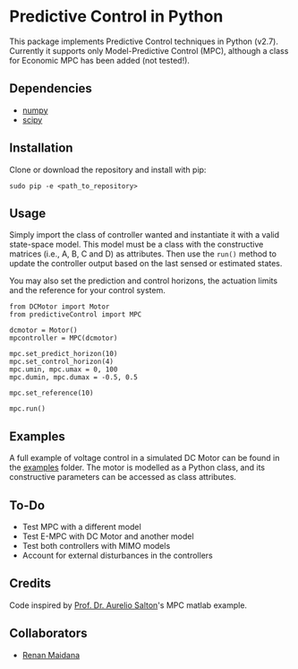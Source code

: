 # Predictive Control in Python

This package implements Predictive Control techniques in Python (v2.7). 
Currently it supports only Model-Predictive Control (MPC), although a class for Economic MPC has been added (not tested!).

## Dependencies

* [numpy](https://www.numpy.org/)
* [scipy](https://www.scipy.org/)

## Installation

Clone or download the repository and install with pip:

```
sudo pip -e <path_to_repository>
```

## Usage

Simply import the class of controller wanted and instantiate it with a valid state-space model.
This model must be a class with the constructive matrices (i.e., A, B, C and D) as attributes.
Then use the ```run()``` method to update the controller output based on the last sensed or estimated states.

You may also set the prediction and control horizons, the actuation limits and the reference for your control system.

```
from DCMotor import Motor
from predictiveControl import MPC

dcmotor = Motor()
mpcontroller = MPC(dcmotor)

mpc.set_predict_horizon(10)
mpc.set_control_horizon(4)
mpc.umin, mpc.umax = 0, 100
mpc.dumin, mpc.dumax = -0.5, 0.5

mpc.set_reference(10)

mpc.run()
```

## Examples

A full example of voltage control in a simulated DC Motor can be found in the [examples]() folder.
The motor is modelled as a Python class, and its constructive parameters can be accessed as class attributes.

## To-Do

* Test MPC with a different model
* Test E-MPC with DC Motor and another model
* Test both controllers with MIMO models
* Account for external disturbances in the controllers

## Credits
Code inspired by [Prof. Dr. Aurelio Salton](https://scholar.google.com/citations?user=uyWSHmAAAAAJ&hl=en)'s MPC matlab example.

## Collaborators

* [Renan Maidana](https://github.com/rgmaidana)

